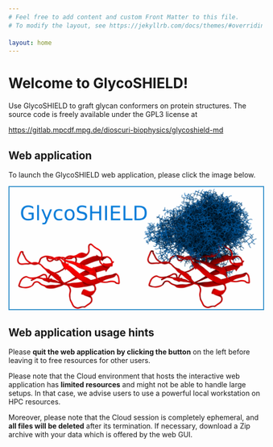```yaml
---
# Feel free to add content and custom Front Matter to this file.
# To modify the layout, see https://jekyllrb.com/docs/themes/#overriding-theme-defaults

layout: home
---
```


# Welcome to GlycoSHIELD!

Use GlycoSHIELD to graft glycan conformers on protein structures.
The source code is freely available under the GPL3 license at

<https://gitlab.mpcdf.mpg.de/dioscuri-biophysics/glycoshield-md>

## Web application

To launch the GlycoSHIELD web application, please click the image below.

<a href="https://notebooks.mpcdf.mpg.de/binder/v2/git/https%3A%2F%2Fgitlab.mpcdf.mpg.de%2Fdioscuri-biophysics%2Fglycoshield-md.git/webapp_online?urlpath=streamlit" target="_blank">
    <img src="GSlogo-large.png" style="border:2px solid #3792cb;" alt="GS">
</a>

## Web application usage hints

Please **quit the web application by clicking the button** on the left before
leaving it to free resources for other users.

Please note that the Cloud environment that hosts the interactive web
application has **limited resources** and might not be able to handle large
setups.  In that case, we advise users to use a powerful local workstation on
HPC resources.

Moreover, please note that the Cloud session is completely ephemeral, and **all
files will be deleted** after its termination. If necessary, download a Zip
archive with your data which is offered by the web GUI.

